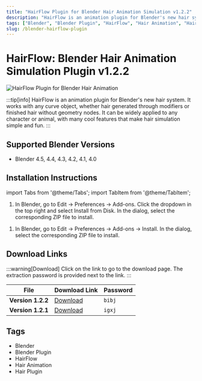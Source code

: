 ```yaml
---
title: "HairFlow Plugin for Blender Hair Animation Simulation v1.2.2"
description: "HairFlow is an animation plugin for Blender's new hair system. It works with any curve object, whether hair generated through modifiers or finished hair without geometry nodes."
tags: ["Blender", "Blender Plugin", "HairFlow", "Hair Animation", "Hair Plugin"]
slug: /blender-hairflow-plugin
---
```


# HairFlow: Blender Hair Animation Simulation Plugin v1.2.2

![HairFlow Plugin for Blender Hair Animation](https://www.gfxcamp.com/wp-content/uploads/2025/04/Hairflow.jpg)

:::tip[info]
HairFlow is an animation plugin for Blender's new hair system. It works with any curve object, whether hair generated through modifiers or finished hair without geometry nodes. It can be widely applied to any character or animal, with many cool features that make hair simulation simple and fun.
:::

## Supported Blender Versions

- Blender 4.5, 4.4, 4.3, 4.2, 4.1, 4.0

## Installation Instructions

import Tabs from '@theme/Tabs';
import TabItem from '@theme/TabItem';

<Tabs>
  <TabItem value="blender-4.1+" label="Blender 4.1 and Later" default>
    <ol>
      <li>In Blender, go to Edit → Preferences → Add-ons. Click the dropdown in the top right and select Install from Disk. In the dialog, select the corresponding ZIP file to install.</li>
    </ol>
  </TabItem>
  <TabItem value="blender-4.0-" label="Blender 4.0 and Earlier">
    <ol>
      <li>In Blender, go to Edit → Preferences → Add-ons → Install. In the dialog, select the corresponding ZIP file to install.</li>
    </ol>
  </TabItem>
</Tabs>

## Download Links

:::warning[Download]
Click on the link to go to the download page. The extraction password is provided next to the link.
:::

| File | Download Link | Password |
| ---- | ------------- | -------- |
| **Version 1.2.2** | [Download](https://pan.baidu.com/s/1DD1AGWnvJJdY6GXjCqL8jA?pwd=bibj) | `bibj` |
| **Version 1.2.1** | [Download](https://pan.baidu.com/s/1BHeDZqVon_SS4nNUn-HYHA?pwd=igxj) | `igxj` |

## Tags

- Blender
- Blender Plugin
- HairFlow
- Hair Animation
- Hair Plugin